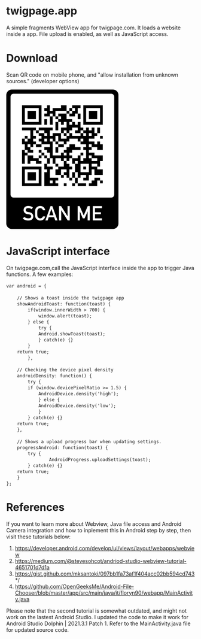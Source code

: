 # twigpage.app

A simple fragments WebView app for twigpage.com. It loads a website inside a app. File upload is enabled, as well as JavaScript access.

# Download

Scan QR code on mobile phone, and "allow installation from unknown sources." (developer options)

<img src="https://github.com/flaneurette/Twigpage.app/blob/master/frame.png" />

# JavaScript interface

On twigpage.com,call the JavaScript interface inside the app to trigger Java functions. A few examples:

```	
var android = {

	// Shows a toast inside the twigpage app
	showAndroidToast: function(toast) {
		if(window.innerWidth > 700) {
			window.alert(toast);
		} else {
			try {
			Android.showToast(toast);
			} catch(e) {}
		}
	return true;
    	},
	
	// Checking the device pixel density
	androidDensity: function() {
		try {
		if (window.devicePixelRatio >= 1.5) {
			AndroidDevice.density('high');
			} else {
			AndroidDevice.density('low');
			} 
		} catch(e) {}
	return true;
	},

	// Shows a upload progress bar when updating settings.
	progressAndroid: function(toast) {
		try {
        		AndroidProgress.uploadSettings(toast);
		} catch(e) {}
	return true;
	}
};
```

# References

If you want to learn more about Webview, Java file access and Android Camera integration and how to inplement this in Android step by step, then visit these tutorials below:

1. https://developer.android.com/develop/ui/views/layout/webapps/webview
2. https://medium.com/@stevesohcot/andriod-studio-webview-tutorial-4651701d7d1a
3. https://gist.github.com/mksantoki/097bb1fa73af1f404acc02bb594cd743 */
4. https://github.com/OpenGeeksMe/Android-File-Chooser/blob/master/app/src/main/java/it/floryn90/webapp/MainActivity.java 

Please note that the second tutorial is somewhat outdated, and might not work on the lastest Android Studio. I updated the code to make it work for Android Studio Dolphin | 2021.3.1 Patch 1. Refer to the MainActivity.java file for updated source code.

